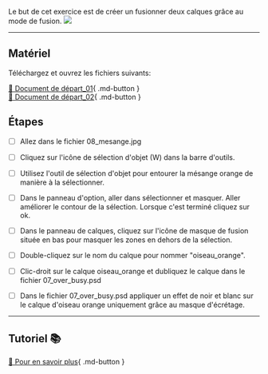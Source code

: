 
Le but de cet exercice est de créer un fusionner deux calques grâce au mode de fusion. 
<img src="images/08_masque_d'ecretage_final.png">
***  

## Matériel
Téléchargez et ouvrez les fichiers suivants:   

[📁 Document de départ_01](https://tim-montmorency.com/compendium/582-121%E2%80%93illustration-numerique/exercices_photoshop/images/08_mesanges.jpg){ .md-button }   <br>
[📁 Document de départ_02](https://tim-montmorency.com/compendium/582-121%E2%80%93illustration-numerique/exercices_photoshop/images/07_over_busy.psd){ .md-button }   <br>
## Étapes

- [ ] Allez dans le fichier 08_mesange.jpg
- [ ] Cliquez sur l'icône de sélection d'objet (W) dans la barre d'outils.
- [ ] Utilisez l'outil de sélection d'objet pour entourer la mésange orange de manière à la sélectionner.
- [ ] Dans le panneau d'option, aller dans sélectionner et masquer. Aller améliorer le contour de la sélection. Lorsque c'est terminé cliquez sur ok. 
- [ ] Dans le panneau de calques, cliquez sur l'icône de masque de fusion située en bas pour masquer les zones en dehors de la sélection.
- [ ] Double-cliquez sur le nom du calque pour nommer "oiseau_orange".
- [ ] Clic-droit sur le calque oiseau_orange et dubliquez le calque dans le fichier 07_over_busy.psd
- [ ] Dans le fichier 07_over_busy.psd appliquer un effet de noir et blanc sur le calque d'oiseau orange uniquement grâce au masque d'écrétage. 



***  
## Tutoriel 📚
[📖 Pour en savoir plus](https://cmontmorency365-my.sharepoint.com/:v:/g/personal/flpilote_cmontmorency_qc_ca/EdXyaO31Gt5LmwGv2pYw8BcBsBqHgLyBFupN7IFpgkAAIQ?nav=eyJyZWZlcnJhbEluZm8iOnsicmVmZXJyYWxBcHAiOiJPbmVEcml2ZUZvckJ1c2luZXNzIiwicmVmZXJyYWxBcHBQbGF0Zm9ybSI6IldlYiIsInJlZmVycmFsTW9kZSI6InZpZXciLCJyZWZlcnJhbFZpZXciOiJNeUZpbGVzTGlua0NvcHkifX0&e=jpW2HI){ .md-button }   <br>







